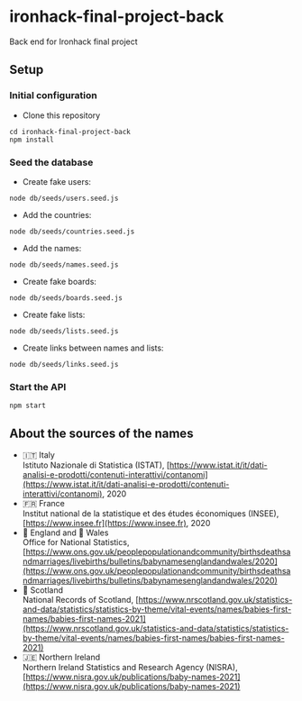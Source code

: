 # ironhack-final-project-back

Back end for Ironhack final project

## Setup

### Initial configuration

- Clone this repository

```shell
cd ironhack-final-project-back
npm install
```

### Seed the database

- Create fake users:

```shell
node db/seeds/users.seed.js
```

- Add the countries:

```shell
node db/seeds/countries.seed.js
```

- Add the names:

```shell
node db/seeds/names.seed.js
```

- Create fake boards:

```shell
node db/seeds/boards.seed.js
```

- Create fake lists:

```shell
node db/seeds/lists.seed.js
```

- Create links between names and lists:

```shell
node db/seeds/links.seed.js
```

### Start the API

```shell
npm start
```

## About the sources of the names

- 🇮🇹 Italy  
  Istituto Nazionale di Statistica (ISTAT), [https://www.istat.it/it/dati-analisi-e-prodotti/contenuti-interattivi/contanomi](https://www.istat.it/it/dati-analisi-e-prodotti/contenuti-interattivi/contanomi), 2020
- 🇫🇷 France  
  Institut national de la statistique et des études économiques (INSEE), [https://www.insee.fr](https://www.insee.fr), 2020
- 🏴󠁧󠁢󠁥󠁮󠁧󠁿 England and 🏴󠁧󠁢󠁷󠁬󠁳󠁿 Wales  
  Office for National Statistics, [https://www.ons.gov.uk/peoplepopulationandcommunity/birthsdeathsandmarriages/livebirths/bulletins/babynamesenglandandwales/2020](https://www.ons.gov.uk/peoplepopulationandcommunity/birthsdeathsandmarriages/livebirths/bulletins/babynamesenglandandwales/2020)
- 🏴󠁧󠁢󠁳󠁣󠁴󠁿 Scotland  
  National Records of Scotland, [https://www.nrscotland.gov.uk/statistics-and-data/statistics/statistics-by-theme/vital-events/names/babies-first-names/babies-first-names-2021](https://www.nrscotland.gov.uk/statistics-and-data/statistics/statistics-by-theme/vital-events/names/babies-first-names/babies-first-names-2021)
- 🇯🇪 Northern Ireland  
  Northern Ireland Statistics and Research Agency (NISRA), [https://www.nisra.gov.uk/publications/baby-names-2021](https://www.nisra.gov.uk/publications/baby-names-2021)
